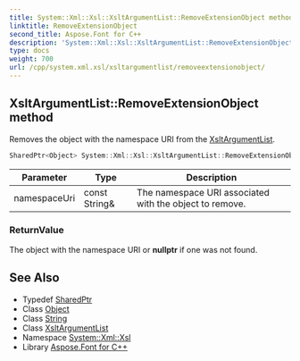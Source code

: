 ```yaml
---
title: System::Xml::Xsl::XsltArgumentList::RemoveExtensionObject method
linktitle: RemoveExtensionObject
second_title: Aspose.Font for C++
description: 'System::Xml::Xsl::XsltArgumentList::RemoveExtensionObject method. Removes the object with the namespace URI from the XsltArgumentList in C++.'
type: docs
weight: 700
url: /cpp/system.xml.xsl/xsltargumentlist/removeextensionobject/
---
```

## XsltArgumentList::RemoveExtensionObject method


Removes the object with the namespace URI from the [XsltArgumentList](../).

```cpp
SharedPtr<Object> System::Xml::Xsl::XsltArgumentList::RemoveExtensionObject(const String &namespaceUri)
```


| Parameter | Type | Description |
| --- | --- | --- |
| namespaceUri | const String\& | The namespace URI associated with the object to remove. |

### ReturnValue

The object with the namespace URI or **nullptr** if one was not found.

## See Also

* Typedef [SharedPtr](../../../system/sharedptr/)
* Class [Object](../../../system/object/)
* Class [String](../../../system/string/)
* Class [XsltArgumentList](../)
* Namespace [System::Xml::Xsl](../../)
* Library [Aspose.Font for C++](../../../)
